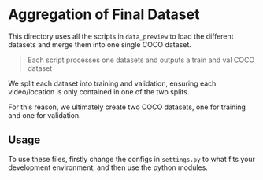 # Aggregation of Final Dataset
This directory uses all the scripts in `data_preview` to load the different 
datasets and merge them into one single COCO dataset.

> Each script processes one datasets and outputs a train and val COCO dataset

We split each dataset into training and validation, ensuring each video/location is only contained in one of the two splits.

For this reason, we ultimately create two COCO datasets, one for training and one for validation.

## Usage
To use these files, firstly change the configs in `settings.py` to what fits your development environment, and then use the python modules.